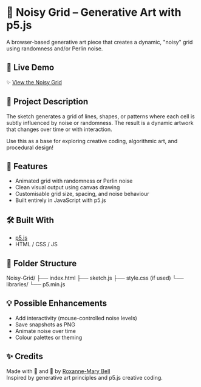 # 🎨 Noisy Grid – Generative Art with p5.js

A browser-based generative art piece that creates a dynamic, "noisy" grid using randomness and/or Perlin noise.

## 🚀 Live Demo  
✨ [View the Noisy Grid](https://roxanne007.github.io/Noisy-Grid/)

## 🧠 Project Description
The sketch generates a grid of lines, shapes, or patterns where each cell is subtly influenced by noise or randomness. The result is a dynamic artwork that changes over time or with interaction.

Use this as a base for exploring creative coding, algorithmic art, and procedural design!

## 🎯 Features
- Animated grid with randomness or Perlin noise
- Clean visual output using canvas drawing
- Customisable grid size, spacing, and noise behaviour
- Built entirely in JavaScript with p5.js

## 🛠️ Built With
- [p5.js](https://p5js.org/)
- HTML / CSS / JS

## 📁 Folder Structure
Noisy-Grid/
├── index.html
├── sketch.js
├── style.css (if used)
└── libraries/
└── p5.min.js

## 💡 Possible Enhancements
- Add interactivity (mouse-controlled noise levels)
- Save snapshots as PNG
- Animate noise over time
- Colour palettes or theming

## ✨ Credits
Made with 🧠 and 🎨 by [Roxanne-Mary Bell](https://github.com/roxanne007)  
Inspired by generative art principles and p5.js creative coding.

